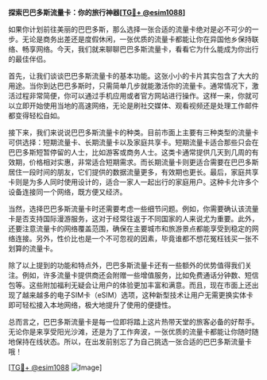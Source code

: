 **探索巴巴多斯流量卡：你的旅行神器[[TG💪+ @esim1088](https://t.me/s/esim1088)]**

如果你计划前往美丽的巴巴多斯，那么选择一张合适的流量卡绝对是必不可少的一步。无论是商务出差还是度假休闲，一张优质的流量卡都能让你在异国他乡保持联络、畅享网络。今天，我们就来聊聊巴巴多斯流量卡，看看它为什么能成为你出行的最佳伴侣。

首先，让我们谈谈巴巴多斯流量卡的基本功能。这张小小的卡片其实包含了大大的用途。当你到达巴巴多斯时，只需简单几步就能激活你的流量卡。通常情况下，激活过程非常简便，你可以通过手机应用或者官方网站进行操作。这样一来，你就可以立即开始使用当地的高速网络，无论是刷社交媒体、观看视频还是处理工作邮件都变得轻松自如。

接下来，我们来说说巴巴多斯流量卡的种类。目前市面上主要有三种类型的流量卡可供选择：短期流量卡、长期流量卡以及家庭共享卡。短期流量卡适合那些只会在巴巴多斯短暂停留的人士，比如游客或商务人士。这类卡通常提供几天到几周的有效期，价格相对实惠，非常适合短期需求。而长期流量卡则更适合需要在巴巴多斯居住一段时间的朋友，它们提供的数据流量更多，有效期也更长。最后，家庭共享卡则是为多人同时使用设计的，适合一家人一起出行的家庭用户。这种卡允许多个设备连接同一个网络，既方便又经济。

当然，选择巴巴多斯流量卡时还需要考虑一些细节问题。例如，你需要确认该流量卡是否支持国际漫游服务，这对于经常往返于不同国家的人来说尤为重要。此外，还要注意流量卡的网络覆盖范围，确保在主要城市和旅游景点都能享受到稳定的网络连接。另外，性价比也是一个不可忽视的因素，毕竟谁都不想花冤枉钱买一张不划算的流量卡。

除了以上提到的功能和特点外，巴巴多斯流量卡还有一些额外的优势值得我们关注。例如，许多流量卡提供商还会附赠一些增值服务，比如免费通话分钟数、短信包等。这些附加福利无疑会让用户的体验更加丰富和满意。而且，现在市面上还出现了越来越多的电子SIM卡（eSIM）选项，这种新型技术让用户无需更换实体卡即可轻松接入本地网络，极大地提升了使用的便捷性。

总而言之，巴巴多斯流量卡是每一位即将踏上这片热带天堂的旅客必备的好帮手。无论你是来享受阳光沙滩，还是为了工作奔波，一张优质的流量卡都能让你随时随地保持在线状态。所以，在出发前别忘了为自己挑选一张合适的巴巴多斯流量卡哦！

[[TG💪+ @esim1088](https://t.me/s/esim1088) ![Image](https://i.postimg.cc/4NQfJmqS/Snipaste-2025-05-13-00-14-12.png)]